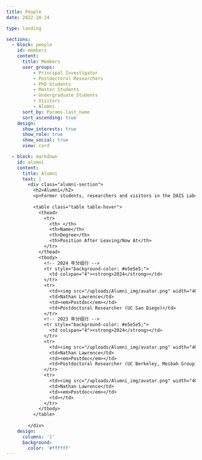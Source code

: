 ```yaml
---
title: People
date: 2022-10-24

type: landing

sections:
  - block: people
    id: members
    content:
      title: Members
      user_groups:
          - Principal Investigator
          - Postdoctoral Researchers
          - PhD Students
          - Master Students
          - Undergraduate Students
          - Visitors
          - Alumni
      sort_by: Params.last_name
      sort_ascending: true
    design:
      show_interests: true
      show_role: true
      show_social: true 
      view: card

  - block: markdown
    id: alumni
    content:
      title: Alumni
      text: |
        <div class="alumni-section">
          <h2>Alumni</h2>
          <p>Former students, researchers and visitors in the DAIS Lab</p>
 
          <table class="table table-hover">
            <thead>
              <tr>
                <th> </th>
                <th>Name</th>
                <th>Degree</th>
                <th>Position After Leaving/Now At</th>
              </tr>
            </thead>
            <tbody>
              <!-- 2024 年分组行 -->
              <tr style="background-color: #e5e5e5;">
                <td colspan="4"><strong>2024</strong></td>
              </tr>
              <tr>
                <td><img src="/uploads/Alumni_img/avatar.png" width="40" style="border-radius: 50%;"></td>
                <td>Nathan Lawrence</td>
                <td><em>Postdoc</em></td>
                <td>Postdoctoral Researcher (UC San Diego)</td>
              </tr>
              <!-- 2023 年分组行 -->
              <tr style="background-color: #e5e5e5;">
                <td colspan="4"><strong>2024</strong></td>
              </tr>
              <tr>
                <td><img src="/uploads/Alumni_img/avatar.png" width="40" style="border-radius: 50%;"></td>
                <td>Nathan Lawrence</td>
                <td><em>Postdoc</em></td>
                <td>Postdoctoral Researcher (UC Berkeley, Mesbah Group)</td>
              </tr>
              <tr>
                <td><img src="/uploads/Alumni_img/avatar.png" width="40" style="border-radius: 50%;"></td>
                <td>Nathan Lawrence</td>
                <td><em>Postdoc</em></td>
                <td></td>
              </tr>   
            </tbody>
          </table>
 
        </div>
    design:
      columns: '1'
      background:
        color: '#ffffff'
---
```

